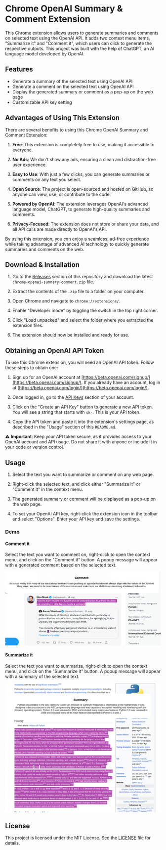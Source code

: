 # Chrome OpenAI Summary & Comment Extension

This Chrome extension allows users to generate summaries and comments on selected text using the OpenAI API. It adds two context menu items, "Summarize it" and "Comment it", which users can click to generate the respective outputs. This project was built with the help of ChatGPT, an AI language model developed by OpenAI.

## Features

- Generate a summary of the selected text using OpenAI API
- Generate a comment on the selected text using OpenAI API
- Display the generated summary or comment as a pop-up on the web page
- Customizable API key setting

## Advantages of Using This Extension

There are several benefits to using this Chrome OpenAI Summary and Comment Extension:

1. **Free**: This extension is completely free to use, making it accessible to everyone.

2. **No Ads**: We don't show any ads, ensuring a clean and distraction-free user experience.

3. **Easy to Use**: With just a few clicks, you can generate summaries or comments on any text you select.

4. **Open Source**: The project is open-sourced and hosted on GitHub, so anyone can view, use, or contribute to the code.

5. **Powered by OpenAI**: The extension leverages OpenAI's advanced language model, ChatGPT, to generate high-quality summaries and comments.

6. **Privacy-Focused**: The extension does not store or share your data, and all API calls are made directly to OpenAI's API.

By using this extension, you can enjoy a seamless, ad-free experience while taking advantage of advanced AI technology to quickly generate summaries and comments on the web.


## Download & Installation

1. Go to the [Releases](https://github.com/bnovik0v/chrome-openai-summary-comment/releases) section of this repository and download the latest `chrome-openai-summary-comment.zip` file.

2. Extract the contents of the `.zip` file to a folder on your computer.

3. Open Chrome and navigate to `chrome://extensions/`.

4. Enable "Developer mode" by toggling the switch in the top right corner.

5. Click "Load unpacked" and select the folder where you extracted the extension files.

6. The extension should now be installed and ready for use.

## Obtaining an OpenAI API Token

To use this Chrome extension, you will need an OpenAI API token. Follow these steps to obtain one:

1. Sign up for an OpenAI account at [https://beta.openai.com/signup/](https://beta.openai.com/signup/). If you already have an account, log in at [https://beta.openai.com/login/](https://beta.openai.com/login/).

2. Once logged in, go to the [API Keys](https://beta.openai.com/account/api-keys) section of your account.

3. Click on the "Create an API Key" button to generate a new API token. You will see a string that starts with `sk-`. This is your API token.

4. Copy the API token and paste it into the extension's settings page, as described in the "Usage" section of this `README.md`.

⚠️ **Important**: Keep your API token secure, as it provides access to your OpenAI account and API usage. Do not share it with anyone or include it in your code or version control.

## Usage

1. Select the text you want to summarize or comment on any web page.

2. Right-click the selected text, and click either "Summarize it" or "Comment it" in the context menu.

3. The generated summary or comment will be displayed as a pop-up on the web page.

4. To set your OpenAI API key, right-click the extension icon in the toolbar and select "Options". Enter your API key and save the settings.

### Demo

#### Comment it

Select the text you want to comment on, right-click to open the context menu, and click on the "Comment it" button. A popup message will appear with a generated comment based on the selected text.

![Screenshot 1](https://github.com/bnovik0v/chrome-openai-summary-comment/blob/main/screenshots/comment-example1.jpg)

#### Summarize it

Select the text you want to summarize, right-click to open the context menu, and click on the "Summarize it" button. A popup message will appear with a summary of the selected text.

![Screenshot 2](https://github.com/bnovik0v/chrome-openai-summary-comment/blob/main/screenshots/summary-example1.jpg)

## License

This project is licensed under the MIT License. See the [LICENSE](LICENSE) file for details.

